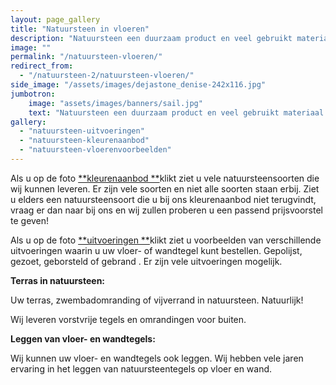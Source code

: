 ```yaml
---
layout: page_gallery
title: "Natuursteen in vloeren"
description: "Natuursteen een duurzaam product en veel gebruikt materiaal dat uw woning vele jaren zal sieren."
image: ""
permalink: "/natuursteen-vloeren/"
redirect_from:
  - "/natuursteen-2/natuursteen-vloeren/"
side_image: "/assets/images/dejastone_denise-242x116.jpg"
jumbotron:
    image: "assets/images/banners/sail.jpg"
    text: "Natuursteen een duurzaam product en veel gebruikt materiaal dat uw woning vele jaren zal sieren."
gallery: 
  - "natuursteen-uitvoeringen"
  - "natuursteen-kleurenaanbod"
  - "natuursteen-vloerenvoorbeelden"
---
```


Als u op de foto [**kleurenaanbod **](https://www.dejastone.nl/natuursteen-2/natuursteen-vloeren/kleurenaanbod-vloeren-natuursteen/)klikt ziet u vele natuursteensoorten die wij kunnen leveren. Er zijn vele soorten en niet alle soorten staan erbij. Ziet u elders een natuursteensoort die u bij ons kleurenaanbod niet terugvindt, vraag er dan naar bij ons en wij zullen proberen u een passend prijsvoorstel te geven!

Als u op de foto [**uitvoeringen **](https://www.dejastone.nl/natuursteen-2/natuursteen-vloeren/uitvoeringen-vloeren-natuursteen/)klikt ziet u voorbeelden van verschillende uitvoeringen waarin u uw vloer- of wandtegel kunt bestellen. Gepolijst, gezoet, geborsteld of gebrand . Er zijn vele uitvoeringen mogelijk.

**Terras in natuursteen:**

Uw terras, zwembadomranding of vijverrand in natuursteen. Natuurlijk!

Wij leveren vorstvrije tegels en omrandingen voor buiten.

**Leggen van vloer- en wandtegels:**

Wij kunnen uw vloer- en wandtegels ook leggen. Wij hebben vele jaren ervaring in het leggen van natuursteentegels op vloer en wand.